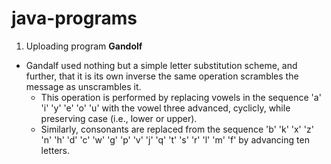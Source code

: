 # java-programs
1. Uploading program **Gandolf**
  - Gandalf used nothing but a simple letter substitution scheme, and further, that it is its own inverse the same operation scrambles the message as unscrambles it. 
    - This operation is performed by replacing vowels in the sequence 'a' 'i' 'y' 'e' 'o' 'u' with the vowel three advanced, cyclicly, while preserving case (i.e., lower or upper).
    - Similarly, consonants are replaced from the sequence 'b' 'k' 'x' 'z' 'n' 'h' 'd' 'c' 'w' 'g' 'p' 'v' 'j' 'q' 't' 's' 'r' 'l' 'm' 'f' by advancing ten letters. 
